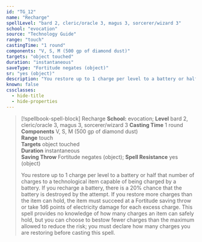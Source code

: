 ```yaml
---
id: "TG_12"
name: "Recharge"
spellLevel: "bard 2, cleric/oracle 3, magus 3, sorcerer/wizard 3"
school: "evocation"
source: "Technology Guide"
range: "touch"
castingTime: "1 round"
components: "V, S, M (500 gp of diamond dust)"
targets: "object touched"
duration: "instantaneous"
saveType: "Fortitude negates (object)"
sr: "yes (object)"
description: "You restore up to 1 charge per level to a battery or half that number of charges to a technological item capable of being charged by a battery. If you recharge a battery, there is a 20% chance that the battery is destroyed by the attempt. If you restore more charges than the item can hold, the item must succeed at a Fortitude saving throw or take 1d6 points of electricity damage for each excess charge. This spell provides no knowledge of how many charges an item can safely hold, but you can choose to bestow fewer charges than the maximum allowed to reduce the risk; you must declare how many charges you are restoring before casting this spell."
known: false
cssclasses:
  - hide-title
  - hide-properties
---
```


> [!spellbook-spell-block] Recharge
> **School:** evocation; **Level** bard 2, cleric/oracle 3, magus 3, sorcerer/wizard 3
> **Casting Time** 1 round  
> **Components** V, S, M (500 gp of diamond dust)  
> **Range** touch  
> **Targets** object touched  
> **Duration** instantaneous  
> **Saving Throw** Fortitude negates (object); **Spell Resistance** yes (object)
> 
> You restore up to 1 charge per level to a battery or half that number of charges to a technological item capable of being charged by a battery. If you recharge a battery, there is a 20% chance that the battery is destroyed by the attempt. If you restore more charges than the item can hold, the item must succeed at a Fortitude saving throw or take 1d6 points of electricity damage for each excess charge. This spell provides no knowledge of how many charges an item can safely hold, but you can choose to bestow fewer charges than the maximum allowed to reduce the risk; you must declare how many charges you are restoring before casting this spell.